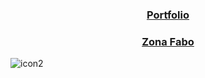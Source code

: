 <h3 align="center"><a href="https://fabian-martinez1.github.io/" target="_blank">Portfolio</a> </h3> 

<h3 align="center"><a href="https://zonafabo.github.io/" target="_blank">Zona Fabo</a> </h3> 




![icon2](https://user-images.githubusercontent.com/55964635/143814315-8b6ab9d9-0e2e-4e21-aa6f-3c6213920a38.png)
